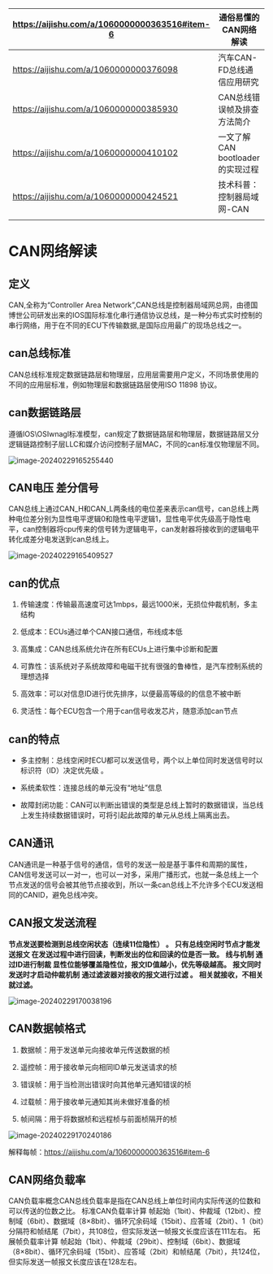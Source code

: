 | https://aijishu.com/a/1060000000363516#item-6 | 通俗易懂的CAN网络解读            |
| --------------------------------------------- | -------------------------------- |
| https://aijishu.com/a/1060000000376098        | 汽车CAN-FD总线通信应用研究       |
| https://aijishu.com/a/1060000000385930        | CAN总线错误帧及排查方法简介      |
| https://aijishu.com/a/1060000000410102        | 一文了解CAN bootloader的实现过程 |
| https://aijishu.com/a/1060000000424521        | 技术科普：控制器局域网-CAN       |
|                                               |                                  |



# CAN网络解读

## 定义
CAN,全称为“Controller Area Network”,CAN总线是控制器局域网总网，由德国博世公司研发出来的IOS国际标准化串行通信协议总线，是一种分布式实时控制的串行网络，用于在不同的ECU下传输数据,是国际应用最广的现场总线之一。

## can总线标准
CAN总线标准规定数据链路层和物理层，应用层需要用户定义，不同场景使用的不同的应用层标准，例如物理层和数据链路层使用ISO 11898 协议。

## can数据链路层
遵循IOS\OSIwnagl标准模型，can规定了数据链路层和物理层，数据链路层又分逻辑链路控制子层LLC和媒介访问控制子层MAC，不同的can标准仅物理层不同。

![image-20240229165255440](C:\notreadpaper\assets\image-20240229165255440.png)

## CAN电压 差分信号
CAN总线上通过CAN_H和CAN_L两条线的电位差来表示can信号，can总线上两种电位差分别为显性电平逻辑0和隐性电平逻辑1，显性电平优先级高于隐性电平，can控制器将cpu传来的信号转为逻辑电平，can发射器将接收到的逻辑电平转化成差分电发送到can总线上。

![image-20240229165409527](C:\notreadpaper\assets\image-20240229165409527.png)

## can的优点
1. 传输速度：传输最高速度可达1mbps，最远1000米，无损位仲裁机制，多主结构 

2. 低成本：ECUs通过单个CAN接口通信，布线成本低 

3. 高集成：CAN总线系统允许在所有ECUs上进行集中诊断和配置 

4. 可靠性：该系统对子系统故障和电磁干扰有很强的鲁棒性，是汽车控制系统的理想选择 

5. 高效率：可以对信息ID进行优先排序，以便最高等级的的信息不被中断 

6. 灵活性：每个ECU包含一个用于can信号收发芯片，随意添加can节点


## can的特点
- 多主控制：总线空闲时ECU都可以发送信号，两个以上单位同时发送信号时以标识符（ID）决定优先级 。

- 系统柔软性：连接总线的单元没有“地址”信息

- 故障封闭功能：CAN可以判断出错误的类型是总线上暂时的数据错误，当总线上发生持续数据错误时，可将引起此故障的单元从总线上隔离出去。


## CAN通讯
CAN通讯是一种基于信号的通信，信号的发送一般是基于事件和周期的属性，CAN信号发送可以一对一，也可以一对多，采用广播形式，也就一条总线上一个节点发送的信号会被其他节点接收到，所以一条can总线上不允许多个ECU发送相同的CANID，避免总线冲突。

## CAN报文发送流程
**节点发送要检测到总线空闲状态（连续11位隐性） 。**
**只有总线空闲时节点才能发送报文 在发送过程中进行回读，判断发出的位和回读的位是否一致。**
**线与机制 通过ID进行制裁 显性位能够覆盖隐性位，报文ID值越小，优先等级越高。**
**报文同时发送时才启动仲裁机制**
**通过滤波器对接收的报文进行过滤 。**
**相关就接收，不相关就过滤。**

![image-20240229170038196](C:\notreadpaper\assets\image-20240229170038196.png)

## CAN数据帧格式
1. 数据帧：用于发送单元向接收单元传送数据的桢 

2. 遥控帧：用于接收单元向相同ID单元发送请求的桢 

3. 错误帧：用于当检测出错误时向其他单元通知错误的桢 

4. 过载帧：用于接收单元通知其尚未做好准备的桢 

5. 帧间隔：用于将数据桢和远程桢与前面桢隔开的桢


![image-20240229170240186](C:\notreadpaper\assets\image-20240229170240186.png)

解释每帧：https://aijishu.com/a/1060000000363516#item-6

## CAN网络负载率
CAN负载率概念CAN总线负载率是指在CAN总线上单位时间内实际传送的位数和可以传送的位数之比。
标准CAN负载率计算
帧起始（1bit）、仲裁域（12bit）、控制域（6bit）、数据域（8×8bit）、循环冗余码域（15bit）、应答域（2bit）、1（bit）分隔符和帧结尾（7bit），共108位，但实际发送一帧报文长度应该在111左右。
拓展帧负载率计算
帧起始（1bit）、仲裁域（29bit）、控制域（6bit）、数据域（8×8bit）、循环冗余码域（15bit）、应答域（2bit）和帧结尾（7bit），共124位，但实际发送一帧报文长度应该在128左右。